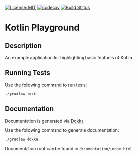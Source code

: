  [![License: MIT](https://img.shields.io/badge/License-MIT-yellow.svg)](https://opensource.org/licenses/MIT) [![codecov](https://codecov.io/gh/BrendanOswego/kotlin-playground/branch/master/graph/badge.svg)](https://codecov.io/gh/BrendanOswego/kotlin-playground) [![Build Status](https://travis-ci.com/BrendanOswego/kotlin-playground.svg?branch=master)](https://travis-ci.com/BrendanOswego/kotlin-playground)

# Kotlin Playground

## Description
An example application for highlighting basic features of Kotlin.

## Running Tests
Use the following command to run tests:
        
    ./gradlew test

## Documentation
Documentation is generated via [Dokka](https://github.com/Kotlin/dokka/).

Use the following command to generate documentation:

    ./gradlew dokka
   
Documentation root can be found in `documentation/index.html`
